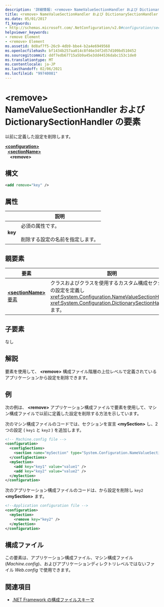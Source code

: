 ```yaml
---
description: '詳細情報: <remove> NameValueSectionHandler および DictionarySectionHandler の要素'
title: <remove> NameValueSectionHandler および DictionarySectionHandler の要素
ms.date: 05/01/2017
f1_keywords:
- http://schemas.microsoft.com/.NetConfiguration/v2.0#configuration/sectionName/remove
helpviewer_keywords:
- remove Element
- <remove> Element
ms.assetid: 8d8af7f5-26c9-4db9-bbe4-b2a4e6949568
ms.openlocfilehash: bf1434b257aa014c8f46e34f2d57d109bd510452
ms.sourcegitcommit: ddf7edb67715a5b9a45e3dd44536dabc153c1de0
ms.translationtype: MT
ms.contentlocale: ja-JP
ms.lasthandoff: 02/06/2021
ms.locfileid: "99740081"
---
```

# <a name="remove-element-for-namevaluesectionhandler-and-dictionarysectionhandler"></a>\<remove> NameValueSectionHandler および DictionarySectionHandler の要素

以前に定義した設定を削除します。

[**\<configuration>**](configuration-element.md)\
&nbsp;&nbsp;[**\<sectionName>**](custom-element-2.md)\
&nbsp;&nbsp;&nbsp;&nbsp;**\<remove>**

## <a name="syntax"></a>構文

```xml
<add remove="key" />
```

## <a name="attribute"></a>属性

|           | 説明 |
| --------- | ----------- |
| **key**   | 必須の属性です。<br><br>削除する設定の名前を指定します。 |

## <a name="parent-element"></a>親要素

| 要素 | 説明 |
| ------- | ------------|
| [**\<sectionName>** 要素](custom-element-2.md) | クラスおよびクラスを使用するカスタム構成セクションの設定を定義し <xref:System.Configuration.NameValueSectionHandler> <xref:System.Configuration.DictionarySectionHandler> ます。 |

## <a name="child-elements"></a>子要素

なし

## <a name="remarks"></a>解説

要素を使用して、 **\<remove>** 構成ファイル階層の上位レベルで定義されているアプリケーションから設定を削除できます。

## <a name="example"></a>例

次の例は、 **\<remove>** アプリケーション構成ファイルで要素を使用して、マシン構成ファイルで以前に定義した設定を削除する方法を示しています。

次のマシン構成ファイルのコードでは、セクションを宣言 **\<mySection>** し、2つの設定 ( `key1` と `key2` ) を追加します。

```xml
<!-- Machine.config file -->
<configuration>
  <configSections>
    <section name="mySection" type="System.Configuration.NameValueSectionHandler,System" />
  </configSections>
  <mySection>
    <add key="key1" value="value1" />
    <add key="key2" value="value2" />
  </mySection>
</configuration>
```

次のアプリケーション構成ファイルのコードは、から設定を削除し `key2` **\<mySection>** ます。

```xml
<!--Application configuration file -->
<configuration>
  <mySection>
    <remove key="key2" />
  </mySection>
</configuration>
```

## <a name="configuration-file"></a>構成ファイル

この要素は、アプリケーション構成ファイル、マシン構成ファイル (*Machine.config*)、およびアプリケーションディレクトリレベルではないファイル *Web.config* で使用できます。

## <a name="see-also"></a>関連項目

- [.NET Framework の構成ファイルスキーマ](index.md)
